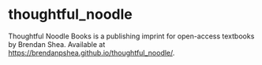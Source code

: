 # thoughtful_noodle
Thoughtful Noodle Books is a publishing imprint for open-access textbooks by Brendan Shea. Available at https://brendanpshea.github.io/thoughtful_noodle/. 

